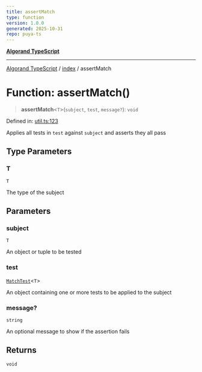 ```yaml
---
title: assertMatch
type: function
version: 1.0.0
generated: 2025-10-31
repo: puya-ts
---
```

[**Algorand TypeScript**](../../README.md)

***

[Algorand TypeScript](../../modules.md) / [index](../README.md) / assertMatch

# Function: assertMatch()

> **assertMatch**\<`T`\>(`subject`, `test`, `message?`): `void`

Defined in: [util.ts:123](https://github.com/algorandfoundation/puya-ts/blob/main/packages/algo-ts/src/util.ts#L123)

Applies all tests in `test` against `subject` and asserts they all pass

## Type Parameters

### T

`T`

The type of the subject

## Parameters

### subject

`T`

An object or tuple to be tested

### test

[`MatchTest`](../-internal-/type-aliases/MatchTest.md)\<`T`\>

An object containing one or more tests to be applied to the subject

### message?

`string`

An optional message to show if the assertion fails

## Returns

`void`
